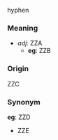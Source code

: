 hyphen
### Meaning
+ _adj_: ZZA
    + __eg__: ZZB

### Origin

ZZC

### Synonym

__eg__: ZZD

+ ZZE


